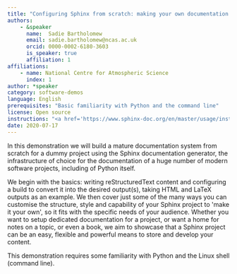 ```yaml
---
title: "Configuring Sphinx from scratch: making your own documentation and making your documentation your own"
authors:
    - &speaker
      name:  Sadie Bartholomew
      email: sadie.bartholomew@ncas.ac.uk
      orcid: 0000-0002-6180-3603
      is_speaker: true
      affiliation: 1
affiliations:
    - name: National Centre for Atmospheric Science
      index: 1
author: *speaker
category: software-demos
language: English
prerequisites: "Basic familiarity with Python and the command line"
license: Open source
instructions: "<a href='https://www.sphinx-doc.org/en/master/usage/installation.html#installation-from-pypi'>https://sphinx-doc.org</a>"
date: 2020-07-17
---
```

In this demonstration we will build a mature documentation system from scratch for a dummy project using the Sphinx documentation generator, the infrastructure of choice for the documentation of a huge number of modern software projects, including of Python itself.

We begin with the basics: writing reStructuredText content and configuring a build to convert it into the desired output(s), taking HTML and LaTeX outputs as an example. We then cover just some of the many ways you can customise the structure, style and capability of your Sphinx project to 'make it your own', so it fits with the specific needs of your audience. Whether you want to setup dedicated documentation for a project, or want a home for notes on a topic, or even a book, we aim to showcase that a Sphinx project can be an easy, flexible and powerful means to store and develop your content.

This demonstration requires some familiarity with Python and the Linux shell (command line).
